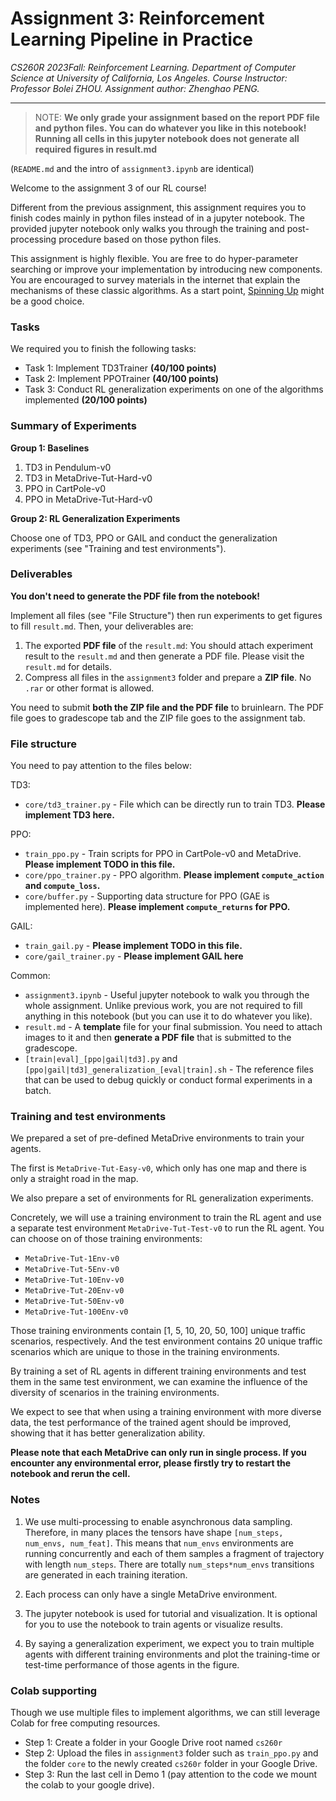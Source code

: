 # Assignment 3: Reinforcement Learning Pipeline in Practice


*CS260R 2023Fall: Reinforcement Learning. Department of Computer Science at University of California, Los Angeles.
Course Instructor: Professor Bolei ZHOU. Assignment author: Zhenghao PENG.*

-----


> NOTE: **We only grade your assignment based on the report PDF file and python files. You can do whatever you like in this notebook! Running all cells in this jupyter notebook does not generate all required figures in result.md**


(`README.md` and the intro of `assignment3.ipynb` are identical)

Welcome to the assignment 3 of our RL course!

Different from the previous assignment, this assignment requires you to finish codes mainly in python files instead of in a jupyter notebook. The provided jupyter notebook only walks you through the training and post-processing procedure based on those python files.

This assignment is highly flexible. You are free to do hyper-parameter searching or improve your implementation by introducing new components. You are encouraged to survey materials in the internet that explain the mechanisms of these classic algorithms. As a start point, [Spinning Up](https://spinningup.openai.com/en/latest/) might be a good choice.


### Tasks

We required you to finish the following tasks:

* Task 1: Implement TD3Trainer **(40/100 points)**
* Task 2: Implement PPOTrainer **(40/100 points)**
* Task 3: Conduct RL generalization experiments on one of the algorithms implemented **(20/100 points)**


### Summary of Experiments

**Group 1: Baselines**

1. TD3 in Pendulum-v0
2. TD3 in MetaDrive-Tut-Hard-v0
3. PPO in CartPole-v0
4. PPO in MetaDrive-Tut-Hard-v0

**Group 2: RL Generalization Experiments**

Choose one of TD3, PPO or GAIL and conduct the generalization experiments (see "Training and test environments"). 


### Deliverables

**You don't need to generate the PDF file from the notebook!**

Implement all files (see "File Structure") then run experiments to get figures to fill `result.md`. Then, your deliverables are:

1) The exported **PDF file** of the `result.md`: You should attach experiment result to the `result.md` and then generate a PDF file. Please visit the `result.md` for details.
2) Compress all files in the `assignment3` folder and prepare a **ZIP file**. No `.rar` or other format is allowed.

You need to submit **both the ZIP file and the PDF file** to bruinlearn. The PDF file goes to gradescope tab and the 
ZIP file goes to the assignment tab.


### File structure

You need to pay attention to the files below:

TD3: 

* `core/td3_trainer.py` - File which can be directly run to train TD3. **Please implement TD3 here.**

PPO:

* `train_ppo.py` - Train scripts for PPO in CartPole-v0 and MetaDrive. **Please implement TODO in this file.**
* `core/ppo_trainer.py` - PPO algorithm. **Please implement `compute_action` and `compute_loss`.**
* `core/buffer.py` - Supporting data structure for PPO (GAE is implemented here). **Please implement `compute_returns` for PPO.**

GAIL:

* `train_gail.py` - **Please implement TODO in this file.**
* `core/gail_trainer.py` - **Please implement GAIL here**

Common:

* `assignment3.ipynb` - Useful jupyter notebook to walk you through the whole assignment. Unlike previous work, you are not required to fill anything in this notebook (but you can use it to do whatever you like). 
* `result.md` - A **template** file for your final submission. You need to attach images to it and then **generate a PDF file** that is submitted to the gradescope. 
* `[train|eval]_[ppo|gail|td3].py` and `[ppo|gail|td3]_generalization_[eval|train].sh` - The reference files that can be used to debug quickly or conduct formal experiments in a batch.


### Training and test environments

We prepared a set of pre-defined MetaDrive environments to train your agents. 

The first is `MetaDrive-Tut-Easy-v0`, which only has one map and there is only a straight road in the map.

We also prepare a set of environments for RL generalization experiments.

Concretely, we will use a training environment to train the RL agent and 
use a separate test environment `MetaDrive-Tut-Test-v0` to run the RL agent.
You can choose on of those training environments: 

* `MetaDrive-Tut-1Env-v0`
* `MetaDrive-Tut-5Env-v0`
* `MetaDrive-Tut-10Env-v0`
* `MetaDrive-Tut-20Env-v0`
* `MetaDrive-Tut-50Env-v0`
* `MetaDrive-Tut-100Env-v0`

Those training environments contain [1, 5, 10, 20, 50, 100] unique traffic scenarios, respectively. And the test environment contains 20 unique traffic scenarios which are unique to those in the training environments. 

By training a set of RL agents in different training environments and test them in the same test environment, we can examine the influence of the diversity of scenarios in the training environments. 

We expect to see that when using a training environment with more diverse data, the test performance of the trained agent should be improved, showing that it has better generalization ability.

**Please note that each MetaDrive can only run in single process. If you encounter any environmental error, please firstly try to restart the notebook and rerun the cell.**


### Notes

1. We use multi-processing to enable asynchronous data sampling. Therefore, in many places the tensors have shape `[num_steps, num_envs, num_feat]`. This means that `num_envs` environments are running concurrently and each of them samples a fragment of trajectory with length `num_steps`. There are totally `num_steps*num_envs` transitions are generated in each training iteration.

2. Each process can only have a single MetaDrive environment.

3. The jupyter notebook is used for tutorial and visualization. It is optional for you to use the notebook to train agents or visualize results.

4. By saying a generalization experiment, we expect you to train multiple agents with different training environments and plot the training-time or test-time performance of those agents in the figure.


### Colab supporting

Though we use multiple files to implement algorithms, we can still leverage Colab for free computing resources. 

* Step 1: Create a folder in your Google Drive root named `cs260r`
* Step 2: Upload the files in `assignment3` folder such as `train_ppo.py` and the folder `core` to the newly created `cs260r` folder in your Google Drive.
* Step 3: Run the last cell in Demo 1 (pay attention to the code we mount the colab to your google drive).
